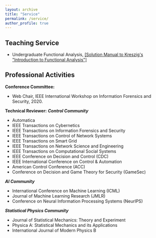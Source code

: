 ```yaml
---
layout: archive
title: "Service"
permalink: /service/
author_profile: true
---
```


Teaching Service
-----
- Undergraduate Functional Analysis, [[Solution Manual to Kreszig's "Introduction to Functional Analysis"]](https://www.overleaf.com/read/gqrgmncshvds
)


Professional Activities
-----
**Conference Committee:**
- Web Chair, IEEE International Workshop on Information Forensics and Security, 2020.


**Technical Reviewer:**
***Control Community***
- Automatica
- IEEE Transactions on Cybernetics
- IEEE Transactions on Information Forensics and Security
- IEEE Transactions on Control of Network Systems
- IEEE Transactions on Smart Grid
- IEEE Transactions on Network Science and Engineering
- IEEE Transactions on Computational Social Systems
- IEEE Conference on Decision and Control (CDC)
- IEEE International Conference on Control & Automation
- American Control Conference (ACC)
- Conference on Decision and Game Theory for Security (GameSec)

***AI Community***
- International Conference on Machine Learning (ICML)
- Journal of Machine Learning Research (JMLR)
- Conference on Neural Information Processing Systems (NeurIPS)

***Statistical Physics Community***
- Journal of Statistical Mechanics: Theory and Experiment
- Physica A: Statistical Mechanics and its Applications
- International Journal of Modern Physics B
